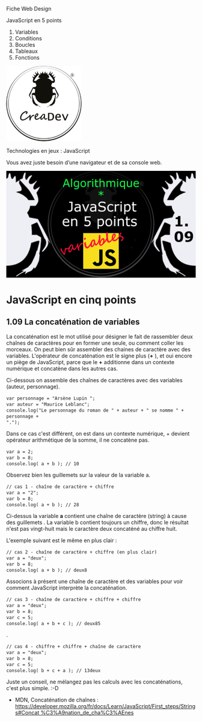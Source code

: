 Fiche Web Design

JavaScript en 5 points
1.  Variables
2.  Conditions
3.  Boucles
4.  Tableaux
5.  Fonctions

[![CreaDev](../images/logo-creadev-210207-R-200.png)](http://www.creadev.ninja/)

Technologies en jeux : JavaScript

Vous avez juste besoin d’une navigateur et de sa console web.

[![Le modulo en JavaScript](../images/JS-en-5-pts-01-09-concatenation-de-var.png)](https://www.youtube.com/watch?v=8GhaJBFO6Ws)

# JavaScript en cinq points
## 1.09 La concaténation de variables

La concaténation est le mot utilisé pour désigner le fait de rassembler deux chaînes de caractères pour en former une seule, ou comment coller les morceaux. On peut bien sûr assembler des chaines de caractère avec des 
variables. L'opérateur de concaténation est le signe plus (**+** ), et oui encore un piège de JavaScript, parce que le **+** additionne dans un contexte numérique et concatène dans les autres cas. 

Ci-dessous on assemble des chaînes de caractères avec des variables (auteur, personnage).

    var personnage = "Arsène Lupin ";
    var auteur = "Maurice Leblanc";
    console.log("Le personnage du roman de " + auteur + " se nomme " + personnage + 
    ".");

Dans ce cas c'est différent, on est dans un contexte numérique, + devient opérateur arithmétique de la somme, il ne concatène pas.

    var a = 2;
    var b = 8;
    console.log( a + b ); // 10

Observez bien les guillemets sur la valeur de la variable a.

    // cas 1 - chaîne de caractère + chiffre 
    var a = "2";
    var b = 8;
    console.log( a + b ); // 28

Ci-dessus la variable **a** contient une chaîne de caractère (string) à cause des guillemets . La variable b contient toujours un chiffre, donc le résultat n'est pas vingt-huit mais le caractère deux concaténé au chiffre huit. 

L'exemple suivant est le même en plus clair :

    // cas 2 - chaîne de caractère + chiffre (en plus clair)
    var a = "deux";
    var b = 8;
    console.log( a + b ); // deux8

Associons à présent une chaîne de caractère et des variables pour voir comment JavaScript interprète la concaténation. 

    // cas 3 - chaîne de caractère + chiffre + chiffre
    var a = "deux";
    var b = 8;
    var c = 5;
    console.log( a + b + c ); // deux85

.

    // cas 4 - chiffre + chiffre + chaîne de caractère
    var a = "deux";
    var b = 8;
    var c = 5;
    console.log( b + c + a ); // 13deux

Juste un conseil, ne mélangez pas les calculs avec les concaténations, c'est plus simple. :-D

*    MDN, Concaténation de chaînes : [ https://developer.mozilla.org/fr/docs/Learn/JavaScript/First_steps/Strings#Concat
%C3%A9nation_de_cha%C3%AEnes]( https://developer.mozilla.org/fr/docs/Learn/JavaScript/First_steps/Strings#Concat%C3%A9nation_de_cha%C3%AEnes)






